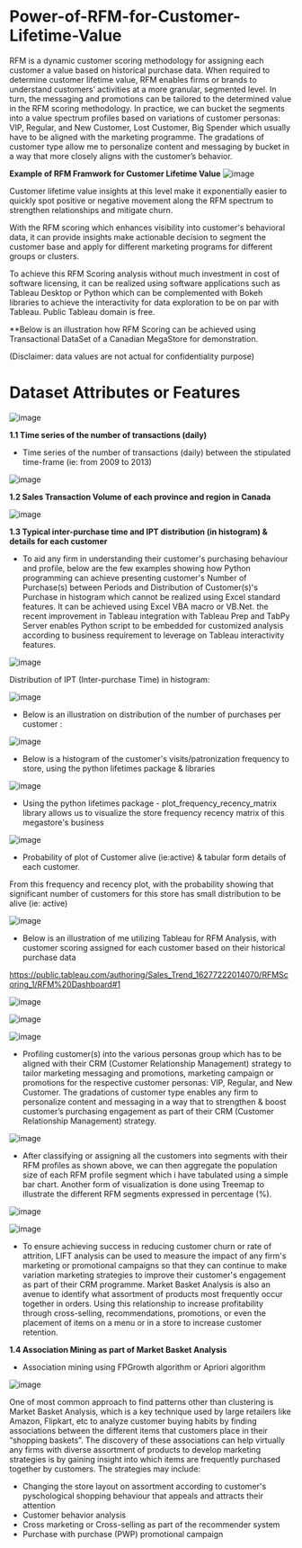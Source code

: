 # Power-of-RFM-for-Customer-Lifetime-Value


   RFM is a dynamic customer scoring methodology for assigning each customer a value based on historical purchase data. When required to determine customer lifetime value, RFM enables firms or brands to understand customers’ activities at a more granular, segmented level. In turn, the messaging and promotions can be tailored to the determined value in the RFM scoring methodology. In practice, we can bucket the segments into a value spectrum profiles based on variations of customer personas: VIP, Regular, and New Customer, Lost Customer, Big Spender which usually have to be aligned with the marketing programme. The gradations of customer type allow me to personalize content and messaging by bucket in a way that more closely aligns with the customer’s behavior.


**Example of RFM Framwork for Customer Lifetime Value**
![image](https://user-images.githubusercontent.com/32416129/128384542-5aa8be15-f2a5-4503-9cfa-0f2c78808490.png)

  Customer lifetime value insights at this level make it exponentially easier to quickly spot positive or negative movement along the RFM spectrum to strengthen relationships and mitigate churn.

   With the RFM scoring which enhances visibility into customer's behavioral data, it can provide insights make actionable decision to segment the customer base and apply for different marketing programs for different groups or clusters.

   To achieve this RFM Scoring analysis without much investment in cost of software licensing, it can be realized using software applications such as Tableau Desktop or Python which can be complemented with Bokeh libraries to achieve the interactivity for data exploration to be on par with Tableau. Public Tableau domain is free.

**Below is an illustration how RFM Scoring can be achieved using Transactional DataSet of a Canadian MegaStore for demonstration. 

(Disclaimer: data values are not actual for confidentiality purpose)

# Dataset Attributes or Features
![image](https://user-images.githubusercontent.com/32416129/128457373-cc7482a0-4fea-414b-af59-5ee2340ebff1.png)

**1.1 Time series of the number of transactions (daily)**

- Time series of the number of transactions (daily) between the stipulated time-frame (ie: from 2009 to 2013)

![image](https://user-images.githubusercontent.com/32416129/128457527-19b408ea-18d9-4066-93d6-9b9dc5109207.png)

**1.2 Sales Transaction Volume of each province and region in Canada**
 
![image](https://user-images.githubusercontent.com/32416129/128458081-b6b7fff0-1bbf-49d7-a7cd-e2c7c8bdf655.png)


**1.3 Typical inter-purchase time and IPT distribution (in histogram) & details for each customer**

 - To aid any firm in understanding their customer's purchasing behaviour and profile, below are the few examples showing how Python programming can achieve presenting customer's Number of Purchase(s) between Periods and Distribution of Customer(s)'s Purchase in histogram which cannot be realized using Excel standard features. It can be achieved using Excel VBA macro or VB.Net. the recent improvement in Tableau integration with Tableau Prep and TabPy Server enables Python script to be embedded for customized analysis according to business requirement to leverage on Tableau interactivity features. 

![image](https://user-images.githubusercontent.com/32416129/128458796-4bb8cc91-b7a7-472c-aae2-e7ea2d905535.png)


Distribution of IPT (Inter-purchase Time) in histogram:

![image](https://user-images.githubusercontent.com/32416129/128458837-0c08f5b9-ed53-4b65-b965-48020a8444d3.png)
 

- Below is an illustration on distribution of the number of purchases per customer :


![image](https://user-images.githubusercontent.com/32416129/128458694-96dc6091-c0df-4756-b267-6101183ef3fb.png)


- Below is a histogram of the customer's visits/patronization frequency to store, using the python lifetimes package & libraries

![image](https://user-images.githubusercontent.com/32416129/129558777-f3063a8a-5421-41d1-8953-50c301deda86.png)

- Using the python lifetimes package - plot_frequency_recency_matrix library allows us to visualize the store frequency recency matrix of this megastore's business 

![image](https://user-images.githubusercontent.com/32416129/129560203-e38cbbff-62e2-47cc-a9a8-727d642a3b21.png)


- Probability of plot of Customer alive (ie:active) &  tabular form details of each customer.

From this frequency and recency plot, with the probability showing that significant number of customers for this store has small distribution to be alive (ie: active)

![image](https://user-images.githubusercontent.com/32416129/129593831-8bcabf11-a97a-4f7b-ba03-8b5122f1b61a.png)




- Below is an illustration of me utilizing Tableau for RFM Analysis, with customer scoring assigned for each customer based on their historical purchase data

https://public.tableau.com/authoring/Sales_Trend_16277222014070/RFMScoring_1/RFM%20Dashboard#1



![image](https://user-images.githubusercontent.com/32416129/128471821-9373075c-246e-4c55-bf7e-1bee9619b9b1.png)


![image](https://user-images.githubusercontent.com/32416129/128516337-ee5ea802-2269-43be-a4ed-7b37bd83124e.png)

![image](https://user-images.githubusercontent.com/32416129/128520126-9a010416-dffd-45a8-96a2-13e0a88c52ee.png)

- Profiling customer(s) into the various personas group which has to be aligned with their CRM (Customer Relationship Management) strategy to tailor marketing messaging and promotions, marketing campaign or promotions for the respective customer personas: VIP, Regular, and New Customer. The gradations of customer type enables any firm to personalize content and messaging in a way that to strengthen & boost customer’s purchasing engagement as part of their CRM (Customer Relationship Management) strategy.


![image](https://user-images.githubusercontent.com/32416129/128520048-ae432499-d8b8-4fec-b04f-1b444fcd858c.png)

- After classifying or assigning all the customers into segments with their RFM profiles as shown above, we can then aggregate the population size of each RFM profile segment which i have tabulated using a simple bar chart. Another form of visualization is done using Treemap to illustrate the different RFM segments expressed in percentage (%).



 
![image](https://user-images.githubusercontent.com/32416129/128456781-cffd78ea-1064-4e3a-b956-de3816759bbf.png)

 ![image](https://user-images.githubusercontent.com/32416129/128523596-2d4d2ed4-2061-4e31-afa1-cc6b0974fed3.png)

- To ensure achieving success in reducing customer churn or rate of attrition, LIFT analysis can be used to measure the impact of any firm's marketing or promotional campaigns so that they can continue to make variation marketing strategies to improve their customer's engagement as part of their CRM programme. Market Basket Analysis is also an avenue to identify what assortment of products most frequently occur together in orders.  Using this relationship to increase profitability through cross-selling, recommendations, promotions, or even the placement of items on a menu or in a store to increase customer retention.


**1.4 Association Mining as part of Market Basket Analysis**

 - Association mining using FPGrowth algorithm or Apriori algorithm

![image](https://user-images.githubusercontent.com/32416129/128534207-4fd83c52-5445-434b-90b0-3cbfcedce402.png)


 One of most common approach to find patterns other than clustering is Market Basket Analysis, which is a key technique used by large retailers like Amazon, Flipkart, etc to analyze customer buying habits by finding associations between the different items that customers place in their “shopping baskets”. The discovery of these associations can help virtually any firms with diverse assortment of products to develop marketing strategies is by gaining insight into which items are frequently purchased together by customers. The strategies may include:

- Changing the store layout on assortment according to customer's pyschological shopping behaviour that appeals and attracts their attention
- Customer behavior analysis
- Cross marketing or Cross-selling as part of the recommender system
- Purchase with purchase (PWP) promotional campaign
